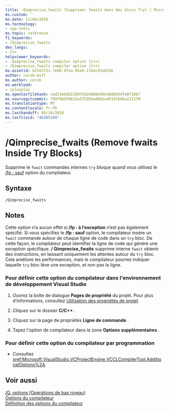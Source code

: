 ```yaml
---
title: -Qimprecise_fwaits (Supprimer fwaits dans des blocs Try) | Microsoft Docs
ms.custom: ''
ms.date: 11/04/2016
ms.technology:
- cpp-tools
ms.topic: reference
f1_keywords:
- /Qimprecise_fwaits
dev_langs:
- C++
helpviewer_keywords:
- -Qimprecise_fwaits compiler option (C++)
- /Qimprecise_fwaits compiler option (C++)
ms.assetid: b1501f21-7e08-4fea-95e8-176ec03a635b
author: corob-msft
ms.author: corob
ms.workload:
- cplusplus
ms.openlocfilehash: cad23ebdd2289791b50b0e956368b934fe0f1087
ms.sourcegitcommit: 799f9b976623a375203ad8b2ad5147bd6a2212f0
ms.translationtype: MT
ms.contentlocale: fr-FR
ms.lasthandoff: 09/19/2018
ms.locfileid: "46385194"
---
```

# <a name="qimprecisefwaits-remove-fwaits-inside-try-blocks"></a>/Qimprecise_fwaits (Remove fwaits Inside Try Blocks)

Supprime le `fwait` commandes internes `try` bloque quand vous utilisez le [/fp : sauf](../../build/reference/fp-specify-floating-point-behavior.md) option du compilateur.

## <a name="syntax"></a>Syntaxe

```
/Qimprecise_fwaits
```

## <a name="remarks"></a>Notes

Cette option n’a aucun effet si **/fp : à l’exception** n’est pas également spécifié. Si vous spécifiez le **/fp : sauf** option, le compilateur insère un `fwait` commande autour de chaque ligne de code dans un `try` bloc. De cette façon, le compilateur peut identifier la ligne de code qui génère une exception spécifique. **/ Qimprecise_fwaits** supprime interne `fwait` obtenir des instructions, en laissant uniquement les attentes autour du `try` bloc. Cela améliore les performances, mais le compilateur pourrez indiquer laquelle `try` bloc lève une exception, et non pas la ligne.

### <a name="to-set-this-compiler-option-in-the-visual-studio-development-environment"></a>Pour définir cette option du compilateur dans l'environnement de développement Visual Studio

1. Ouvrez la boîte de dialogue **Pages de propriété** du projet. Pour plus d’informations, consultez [Utilisation des propriétés de projet](../../ide/working-with-project-properties.md).

1. Cliquez sur le dossier **C/C++** .

1. Cliquez sur la page de propriétés **Ligne de commande** .

1. Tapez l'option de compilateur dans la zone **Options supplémentaires** .

### <a name="to-set-this-compiler-option-programmatically"></a>Pour définir cette option du compilateur par programmation

- Consultez <xref:Microsoft.VisualStudio.VCProjectEngine.VCCLCompilerTool.AdditionalOptions%2A>.

## <a name="see-also"></a>Voir aussi

[/Q, options (Opérations de bas niveau)](../../build/reference/q-options-low-level-operations.md)<br/>
[Options du compilateur](../../build/reference/compiler-options.md)<br/>
[Définition des options du compilateur](../../build/reference/setting-compiler-options.md)